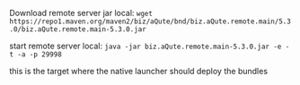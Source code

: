 
Download remote server jar local:
`wget https://repo1.maven.org/maven2/biz/aQute/bnd/biz.aQute.remote.main/5.3.0/biz.aQute.remote.main-5.3.0.jar`

start remote server local:
`java -jar biz.aQute.remote.main-5.3.0.jar -e -t -a -p 29998`


this is the target where the native launcher should deploy the bundles